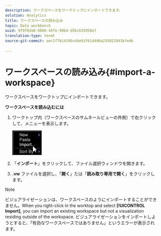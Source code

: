 ```yaml
---
description: ワークスペースをワークトップにインポートできます。
solution: Analytics
title: ワークスペースの読み込み
topic: Data workbench
uuid: 9f9f0da8-0806-45fe-90b4-d5bc635958e7
translation-type: tm+mt
source-git-commit: aec1f7b14198cdde91f61d490a235022943bfedb

---
```



# ワークスペースの読み込み{#import-a-workspace}

ワークスペースをワークトップにインポートできます。

**ワークスペースを読み込むには**

1. ワークトップ内（ワークスペースのサムネールビューの外側）で右クリックして、メニューを表示します。

   ![](assets/import_workspace.png)

1. 「**インポート**」をクリックして、ファイル選択ウィンドウを開きます。
1. **.vw** ファイルを選択し、「**開く**」たは「**読み取り専用で開く**」をクリックします。

>[!NOTE]
>
>ビジュアライゼーションは、ワークスペースのようにインポートすることができません。When you right-click in the worktop and select **[!UICONTROL Import]**, you can import an existing workspace but not a visualization residing outside of the workspace. ビジュアライゼーションをインポートしようとすると、「有効なワークスペースではありません」というエラーが表示されます。

